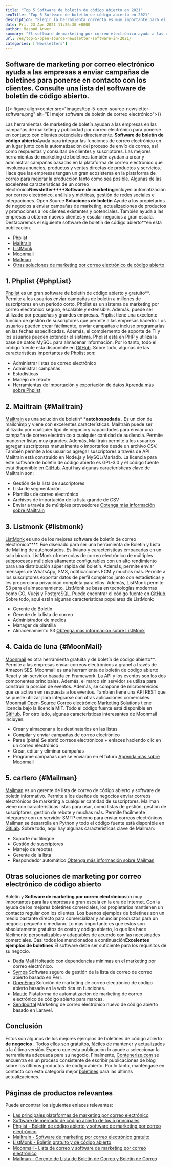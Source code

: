 ```yaml
---
title: "Top 5 Software de boletín de código abierto en 2021" 
seoTitle: "Top 5 Software de boletín de código abierto en 2021" 
description: "Elegir la herramienta correcta es muy importante para el crecimiento del negocio. Tenemos una lista concisa del mejor software de boletín de código abierto de correo electrónico." 
date: Fri, 23 Apr 2021 11:26:30 +0000
author: Masood Anwer
summary: "El software de marketing por correo electrónico ayuda a las empresas a enviar campañas de boletines para ponerse en contacto con los clientes. Consulte una lista del software de boletín de código abierto." 
url: /es/top-5-open-source-newsletter-software-in-2021/
categories: ['Newsletters']
---
```


## Software de marketing por correo electrónico ayuda a las empresas a enviar campañas de boletines para ponerse en contacto con los clientes. Consulte una lista del software de boletín de código abierto.

{{< figure align=center src="images/top-5-open-source-newsletter-software.png" alt="El mejor software de boletín de correo electrónico">}}

Las herramientas de marketing de boletín ayudan a las empresas en las campañas de marketing y publicidad por correo electrónico para ponerse en contacto con clientes potenciales directamente. **Software de boletín de código abierto**Ayuda para integrar las funciones de correo electrónico en un lugar junto con la automatización del proceso de envío de correo, así como respuestas y consultas de clientes y suscriptores. Las mejores herramientas de marketing de boletines también ayudan a crear y administrar campañas basadas en la plataforma de correo electrónico que involucra anuncios, productos y ventas directas de productos y servicios. Hace que las empresas tengan un gran ecosistema en la plataforma de correo para mejorar la producción tanto como sea posible. Algunas de las excelentes características de un correo electrónico**Newsletter****Software de marketing**incluyen automatización por correo electrónico, análisis y métricas, gestión de redes sociales e integraciones.
Open Source **Soluciones de boletín** Ayude a los propietarios de negocios a enviar campañas de marketing, actualizaciones de productos y promociones a los clientes existentes y potenciales. También ayuda a las empresas a obtener nuevos clientes y escalar negocios a gran escala. Destacaremos el siguiente software de boletín de código abierto**en esta publicación.
  * [Phplist][1]
  * [Mailtrain][2]
  * [ListMonk][3]
  * [Moonmail][4]
  * [Mailman][5]
  * [Otras soluciones de marketing por correo electrónico de código abierto][6]

## 1. Phplist {#phpList}

[Phplist][7] es un gran software de boletín de código abierto y gratuito**. Permite a los usuarios enviar campañas de boletín a millones de suscriptores en un período corto. Phplist es un sistema de marketing por correo electrónico seguro, escalable y extensible. Además, puede ser utilizado por pequeñas y grandes empresas. Phplist tiene una excelente función de gestión de suscriptores que permite a las empresas hacerlo. Los usuarios pueden crear fácilmente, enviar campañas e incluso programarlas en las fechas especificadas. Además, el complemento de soporte de TI y los usuarios pueden extender el sistema. Phplist está en PHP y utiliza la base de datos MySQL para almacenar información. Por lo tanto, todo el código fuente está disponible en [GitHub][8].
Sobre todo, algunas de las características importantes de Phplist son:
  * Administrar listas de correo electrónico
  * Administrar campañas
  * Estadísticas
  * Manejo de rebote
  * Herramientas de importación y exportación de datos
[Aprenda más sobre Phplist][7]

## 2. Mailtrain {#Mailtrain}

[Mailtrain][9] es una solución de boletín* ***autohospedada** . Es un clon de mailchimp y viene con excelentes características. Mailtrain puede ser utilizado por cualquier tipo de negocio y capacidades para enviar una campaña de correo electrónico a cualquier cantidad de audiencia. Permite mantener listas muy grandes. Además, Mailtrain permite a los usuarios agregar suscriptores manualmente o importarlos desde un archivo CSV. También permite a los usuarios agregar suscriptores a través de API. Mailtrain está construido en Node.js y MySQL/Mariadb. La licencia para este software de boletín de código abierto es GPL-3.0 y el código fuente está disponible en [GitHub][10].
Aquí hay algunas características clave de Mailtrain son:
  * Gestión de la lista de suscriptores
  * Lista de segmentación
  * Plantillas de correo electrónico
  * Archivos de importación de la lista grande de CSV
  * Enviar a través de múltiples proveedores
[Obtenga más información sobre Mailtrain][9]

## 3. Listmonk {#listmonk}

[ListMonk][11] es uno de los mejores software de boletín de correo electrónico****. Fue diseñado para ser una herramienta de Boletín y Lista de Mailing de autohostados. Es liviano y características empacadas en un solo binario. ListMonk ofrece colas de correo electrónico de múltiples subprocesos múltiples altamente configurables con un alto rendimiento para una distribución súper rápida del boletín. Además, permite enviar mensajes de WhatsApp, SMS, notificaciones FCM y muchas más. Permite a los suscriptores exportar datos de perfil completos junto con estadísticas y les proporciona privacidad completa para ellos. Además, ListMonk permite S3 para el almacenamiento. ListMonk se basa en tecnologías modernas como GO, Vuejs y PostgreSQL. Puede encontrar el código fuente en [GitHub][12].
Sobre todo, aquí están algunas características populares de ListMonk:
  * Gerente de Boletín
  * Gerente de la lista de correo
  * Administrador de medios
  * Manager de plantilla
  * Almacenamiento S3
[Obtenga más información sobre ListMonk][11]

## 4. Caída de luna {#MoonMail}

[Moonmail][13] es otra herramienta gratuita y de boletín de código abierto**. Permite a las empresas enviar correos electrónicos a granel a través de Amazon SES. Moonmail es una herramienta de boletín de código abierto React y sin servidor basada en Framework. La API y los eventos son los dos componentes principales. Además, el marco sin servidor se utiliza para construir la porción de eventos. Además, se compone de microservicios que se activan en respuesta a los eventos. También tiene una API REST que se puede utilizar para integrarse con otras aplicaciones comerciales. Moonmail Open-Source Correo electrónico Marketing Solutions tiene licencia bajo la licencia MIT. Todo el código fuente está disponible en [GitHub][14].
Por otro lado, algunas características interesantes de Moonmail incluyen:
  * Crear y almacenar a los destinatarios en las listas
  * Compilar y enviar campañas de correo electrónico
  * Parse (pista) Se abrió correos electrónicos + enlaces haciendo clic en un correo electrónico
  * Crear, editar y eliminar campañas
  * Programe campañas que se enviarán en el futuro
[Aprenda más sobre Moonmail][13]

## 5. cartero {#Mailman}

[Mailman][15] es un gerente de lista de correo de código abierto y software de boletín informativo. Permite a los dueños de negocios enviar correos electrónicos de marketing a cualquier cantidad de suscriptores. Mailman viene con características listas para usar, como listas de gestión, gestión de suscriptores, gestión de rebote y muchas más. Permite fácilmente integrarse con un servidor SMTP externo para enviar correos electrónicos. Mailman se desarrolla en Python y todo el código fuente está disponible en [GitLab][16].
Sobre todo, aquí hay algunas características clave de Mailman:
  * Soporte multilingüe
  * Gestión de suscriptores
  * Manejo de rebotes
  * Gerente de la lista
  * Respondedor automático
[Obtenga más información sobre Mailman][15]

## Otras soluciones de marketing por correo electrónico de código abierto
Boletín y **Software de marketing por correo electrónico**son muy importantes para las empresas a gran escala en la era de Internet. Con la ayuda de los mejores boletines comerciales, los propietarios mantienen un contacto regular con los clientes. Los buenos ejemplos de boletines son un medio bastante directo para comercializar y anunciar productos para un negocio pequeño o mediano. Lo más importante es que estos son absolutamente gratuitos de costo y código abierto, lo que los hace fácilmente personalizables y adaptables de acuerdo con las necesidades comerciales. Casi todos los mencionados a continuación**Excelentes ejemplos de boletines** El software debe ser suficiente para los requisitos de su negocio.
  * [Dada Mail][17] Holteado con dependencias mínimas en el marketing por correo electrónico.
  * [Sympa][18] Software seguro de gestión de la lista de correo de correo abierto basado en Perl.
  * [OpenEmm][19] Solución de marketing de correo electrónico de código abierto basada en la web rica en funciones.
  * [Mautic][20] Plataforma de automatización de marketing de correo electrónico de código abierto para marcas.
  * [Sendportal][21] Marketing de correo electrónico nuevo de código abierto basado en Laravel.

## Conclusión
Estos son algunos de los mejores ejemplos de boletines de código abierto **de negocios** . Todos ellos son gratuitos, fáciles de mantener y actualizados a la última versión. Espero que esta publicación lo ayude a seleccionar la herramienta adecuada para su negocio.
Finalmente, [Contenerize.com][22] se encuentra en un proceso consistente de escribir publicaciones de blog sobre los últimos productos de código abierto. Por lo tanto, manténgase en contacto con esta categoría mejor [boletines][23] para las últimas actualizaciones.

## Páginas de productos relevantes
Puede encontrar los siguientes enlaces relevantes:
  * [Las principales plataformas de marketing por correo electrónico][24]
  * [Software de mercado de código abierto de los 5 principales][25]
  * [Phplist - Boletín de código abierto y software de marketing por correo electrónico][7]
  * [Mailtrain - Software de marketing por correo electrónico gratuito][9]
  * [ListMonk - Boletín gratuito y de código abierto][11]
  * [Moonmail - Lista de correo y software de marketing por correo electrónico][13]
  * [Mailman - Gerente de Lista de Boletín de Correo y Boletín de Correo][15]



[1]: #phpList
[2]: #Mailtrain
[3]: #listmonk
[4]: #MoonMail
[5]: #Mailman
[6]: #OtherOpen-sourceEmailMarketingSolutions
[7]: https://products.containerize.com/newsletter/phplist
[8]: https://github.com/phpList/phplist3
[9]: https://products.containerize.com/newsletter/mailtrain
[10]: https://github.com/Mailtrain-org/mailtrain
[11]: https://products.containerize.com/newsletter/listmonk
[12]: https://github.com/knadh/listmonk
[13]: https://products.containerize.com/newsletter/moonmail
[14]: https://github.com/MoonMail/MoonMail
[15]: https://products.containerize.com/newsletter/mailman
[16]: https://gitlab.com/mailman
[17]: https://dadamailproject.com/
[18]: https://www.sympa.org/
[19]: https://www.agnitas.de/en/e-marketing_manager/email-marketing-software-variants/openemm/
[20]: https://www.mautic.org/
[21]: https://laravel-news.com/sendportal-open-source-email-marketing-software
[22]: https://containerize.com
[23]: https://blog.containerize.com/category/newsletter/
[24]: https://products.containerize.com/newsletter
[25]: https://blog.containerize.com/marketplace/top-5-open-source-marketplace-software-in-2021/
